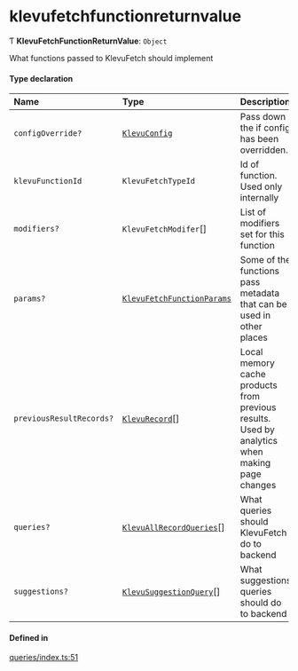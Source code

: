 # klevufetchfunctionreturnvalue
      
Ƭ **KlevuFetchFunctionReturnValue**: `Object`

What functions passed to KlevuFetch should implement

#### Type declaration

| Name | Type | Description |
| :------ | :------ | :------ |
| `configOverride?` | [`KlevuConfig`](classes/KlevuConfig.md) | Pass down the if config has been overridden. |
| `klevuFunctionId` | `KlevuFetchTypeId` | Id of function. Used only internally |
| `modifiers?` | `KlevuFetchModifer`[] | List of modifiers set for this function |
| `params?` | [`KlevuFetchFunctionParams`](klevufetchfunctionparams.md) | Some of the functions pass metadata that can be used in other places |
| `previousResultRecords?` | [`KlevuRecord`](klevurecord.md)[] | Local memory cache products from previous results. Used by analytics when making page changes |
| `queries?` | [`KlevuAllRecordQueries`](klevuallrecordqueries.md)[] | What queries should KlevuFetch do to backend |
| `suggestions?` | [`KlevuSuggestionQuery`](klevusuggestionquery.md)[] | What suggestions queries should do to backend |

#### Defined in

[queries/index.ts:51](https://github.com/klevultd/frontend-sdk/blob/f1babb6/packages/klevu-core/src/queries/index.ts#L51)

